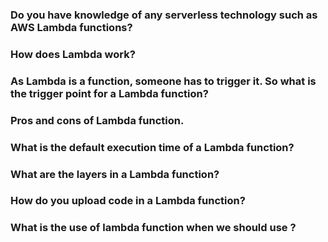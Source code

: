 ### Do you have knowledge of any serverless technology such as AWS Lambda functions?
### How does Lambda work?
### As Lambda is a function, someone has to trigger it. So what is the trigger point for a Lambda function?
### Pros and cons of Lambda function.
### What is the default execution time of a Lambda function?
### What are the layers in a Lambda function?
### How do you upload code in a Lambda function?
### What is the use of lambda function when we should use ?